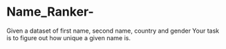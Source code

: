 # Name_Ranker-
Given a dataset of first name, second name, country and gender Your task is to figure out how unique a given name is. 
